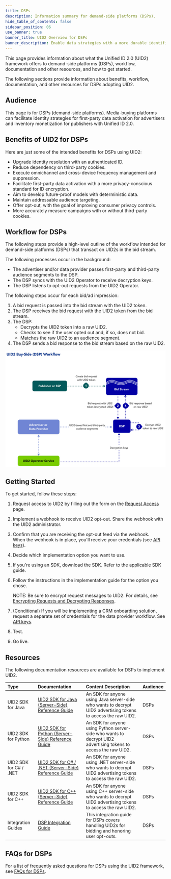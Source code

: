 ```yaml
---
title: DSPs
description: Information summary for demand-side platforms (DSPs).
hide_table_of_contents: false
sidebar_position: 06
use_banner: true
banner_title: UID2 Overview for DSPs
banner_description: Enable data strategies with a more durable identifier.
---
```


This page provides information about what the Unified ID 2.0 (UID2) framework offers to demand-side platforms (DSPs), workflow, documentation and other resources, and how to get started.

The following sections provide information about benefits, workflow, documentation, and other resources for DSPs adopting UID2.

## Audience

This page is for DSPs (demand-side platforms). Media-buying platforms can facilitate identity strategies for first-party data activation for advertisers and inventory monetization for publishers with Unified ID 2.0.

## Benefits of UID2 for DSPs

Here are just some of the intended benefits for DSPs using UID2:
- Upgrade identity resolution with an authenticated ID.
- Reduce dependency on third-party cookies.
- Execute omnichannel and cross-device frequency management and suppression.
- Facilitate first-party data activation with a more privacy-conscious standard for ID encryption.
- Aim to develop future-proof models with deterministic data.
- Maintain addressable audience targeting.
- Offer opt-out, with the goal of improving consumer privacy controls.
- More accurately measure campaigns with or without third-party cookies.

## Workflow for DSPs

The following steps provide a high-level outline of the workflow intended for demand-side platforms (DSPs) that transact on UID2s in the bid stream.

The following processes occur in the background:
- The advertiser and/or data provider passes first-party and third-party audience segments to the DSP.
- The DSP syncs with the UID2 Operator to receive decryption keys.
- The DSP listens to opt-out requests from the UID2 Operator.

The following steps occur for each bid/ad impression:

1. A bid request is passed into the bid stream with the UID2 token.
2. The DSP receives the bid request with the UID2 token from the bid stream.
3. The DSP:
   - Decrypts the UID2 token into a raw UID2.
   - Checks to see if the user opted out and, if so, does not bid.
   - Matches the raw UID2 to an audience segment. 
4. The DSP sends a bid response to the bid stream based on the raw UID2.     

![Buy-Side Workflow](images/UID2BuySIdeDSPWorkflow.jpg)

## Getting Started

To get started, follow these steps:

1. Request access to UID2 by filling out the form on the [Request Access](/request-access) page.
2. Implement a webhook to receive UID2 opt-out. Share the webhook with the UID2 administrator.
3. Confirm that you are receiving the opt-out feed via the webhook.<br/>
    When the webhook is in place, you'll receive your credentials (see [API keys](../getting-started/gs-api-keys.md)).
4. Decide which implementation option you want to use.
5. If you're using an SDK, download the SDK. Refer to the applicable SDK guide.
6. Follow the instructions in the implementation guide for the option you chose.

     NOTE: Be sure to encrypt request messages to UID2. For details, see [Encrypting Requests and Decrypting Responses](../getting-started/gs-encryption-decryption.md).
7. (Conditional) If you will be implementing a CRM onboarding solution, request a separate set of credentials for the data provider workflow. See [API keys](../getting-started/gs-api-keys.md).
8. Test.
9. Go live.

## Resources

The following documentation resources are available for DSPs to implement UID2.

| Type| Documentation | Content Description | Audience |
| :--- | :--- | :--- | :--- |
|UID2 SDK for Java | [UID2 SDK for Java (Server-Side) Reference Guide](../sdks/uid2-sdk-ref-java.md) | An SDK for anyone using Java server-side who wants to decrypt UID2 advertising tokens to access the raw UID2.| DSPs |
|UID2 SDK for Python | [UID2 SDK for Python (Server-Side) Reference Guide](../sdks/uid2-sdk-ref-python.md) | An SDK for anyone using Python server-side who wants to decrypt UID2 advertising tokens to access the raw UID2.| DSPs |
|UID2 SDK for C# / .NET | [UID2 SDK for C# / .NET (Server-Side) Reference Guide](../sdks/uid2-sdk-ref-csharp-dotnet.md) | An SDK for anyone using .NET server-side who wants to decrypt UID2 advertising tokens to access the raw UID2.| DSPs |
|UID2 SDK for C++ | [UID2 SDK for C++ (Server-Side) Reference Guide](../sdks/uid2-sdk-ref-cplusplus.md) | An SDK for anyone using C++ server-side who wants to decrypt UID2 advertising tokens to access the raw UID2.| DSPs |
| Integration Guides | [DSP Integration Guide](../guides/dsp-guide.md) | This integration guide for DSPs covers handling UID2s for bidding and honoring user opt-outs. | DSPs |

<!-- ## Integration Requirements

To integrate with UID2 to receive UID2s from brands (as first-party data) and data providers (as third-party data) and leverage them to inform bidding on UID2s in the bid stream, the buy-side participants must meet the following requirements:

- Accept data in the form of UID2s
- Bid on data in the form of UID2s
- Build a webhook for honoring opt-out requests
- Sync encryption keys daily with the UID2 Administrator

For details, see [DSP Integration Guide](../guides/dsp-guide.md).

Optionally, if DSPs want to generate UID2s themselves from DII, they can also follow the [Third-Party Data Provider Workflow](overview-data-providers.md#workflow-for-data-providers). -->

## FAQs for DSPs

For a list of frequently asked questions for DSPs using the UID2 framework, see [FAQs for DSPs](../getting-started/gs-faqs.md#faqs-for-dsps).
